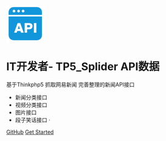 ![logo](api.png)

# IT开发者- TP5_Splider  API数据


基于Thinkphp5 抓取网易新闻 完善整理的新闻API接口

 + 新闻分类接口
 + 视频分类接口
 + 图片接口
 + 段子笑话接口
·


[GitHub](https://git.oschina.net/ecitlm/splider)
[Get Started](?id=tp5_splider)
